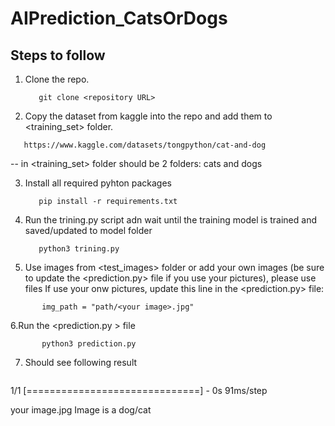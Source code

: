 # AIPrediction_CatsOrDogs
## Steps to follow




1. Clone the repo.
   ```
      git clone <repository URL>
   ```
2. Copy the dataset from kaggle into the repo and add them to <training_set> folder.
```
   https://www.kaggle.com/datasets/tongpython/cat-and-dog
```
-- in <training_set> folder should be 2 folders: cats and dogs

3. Install all required pyhton packages
   ```
      pip install -r requirements.txt
   ```
4. Run the trining.py script adn wait until the training model is trained and saved/updated to model folder
   ```
      python3 trining.py
   ```
5. Use images from <test_images> folder or add your own images (be sure to update the <prediction.py> file if you use your pictures), please use <png> files
  If use your onw pictures, update this line in the <prediction.py> file:
  ```
         img_path = "path/<your image>.jpg"
  ```
6.Run the <prediction.py > file
   ```
          python3 prediction.py  

   ```
7. Should see following result
   ```
1/1 [==============================] - 0s 91ms/step

your image.jpg Image is a dog/cat
   ```
